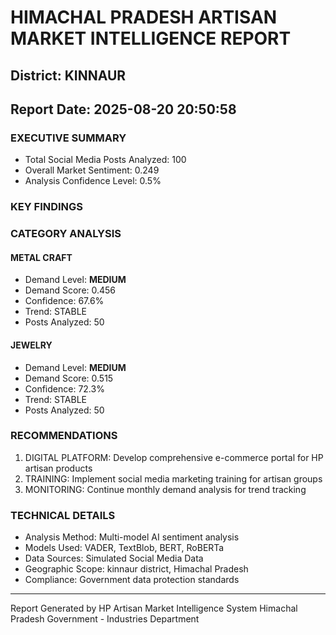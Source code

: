 # HIMACHAL PRADESH ARTISAN MARKET INTELLIGENCE REPORT
## District: KINNAUR
## Report Date: 2025-08-20 20:50:58

### EXECUTIVE SUMMARY
- Total Social Media Posts Analyzed: 100
- Overall Market Sentiment: 0.249
- Analysis Confidence Level: 0.5%

### KEY FINDINGS

### CATEGORY ANALYSIS

#### METAL CRAFT
- Demand Level: **MEDIUM**
- Demand Score: 0.456
- Confidence: 67.6%
- Trend: STABLE
- Posts Analyzed: 50

#### JEWELRY
- Demand Level: **MEDIUM**
- Demand Score: 0.515
- Confidence: 72.3%
- Trend: STABLE
- Posts Analyzed: 50

### RECOMMENDATIONS
1. DIGITAL PLATFORM: Develop comprehensive e-commerce portal for HP artisan products
2. TRAINING: Implement social media marketing training for artisan groups
3. MONITORING: Continue monthly demand analysis for trend tracking

### TECHNICAL DETAILS
- Analysis Method: Multi-model AI sentiment analysis
- Models Used: VADER, TextBlob, BERT, RoBERTa
- Data Sources: Simulated Social Media Data
- Geographic Scope: kinnaur district, Himachal Pradesh
- Compliance: Government data protection standards

---
Report Generated by HP Artisan Market Intelligence System
Himachal Pradesh Government - Industries Department
